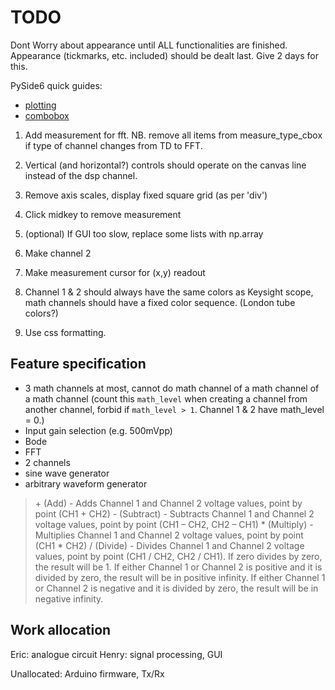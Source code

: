 # TODO

Dont Worry about appearance until ALL functionalities are finished. Appearance (tickmarks, etc. included) should be dealt last. Give 2 days for this.

PySide6 quick guides:

- [plotting](https://www.pythonguis.com/tutorials/pyside6-plotting-pyqtgraph/)
- [combobox](https://www.pythonguis.com/docs/qcombobox/)

1. Add measurement for fft. NB. remove all items from measure_type_cbox if type of channel changes from TD to FFT.
1. Vertical (and horizontal?) controls should operate on the canvas line instead of the dsp channel.
1. Remove axis scales, display fixed square grid (as per 'div')
1. Click midkey to remove measurement
1. (optional) If GUI too slow, replace some lists with np.array

1. Make channel 2
1. Make measurement cursor for (x,y) readout
1. Channel 1 & 2 should always have the same colors as Keysight scope, math channels should have a fixed color sequence. (London tube colors?)
1. Use css formatting.

## Feature specification

- 3 math channels at most, cannot do math channel of a math channel of a math channel (count this `math_level` when creating a channel from another channel, forbid if `math_level > 1`. Channel 1 & 2 have math_level = 0.)
- Input gain selection (e.g. 500mVpp)
- Bode
- FFT
- 2 channels
- sine wave generator
- arbitrary waveform generator

>\+ (Add) - Adds Channel 1 and Channel 2 voltage values, point by point (CH1 + CH2)
>\- (Subtract) - Subtracts Channel 1 and Channel 2 voltage values, point by point (CH1 – CH2, CH2 – CH1)
>\* (Multiply) - Multiplies Channel 1 and Channel 2 voltage values, point by point (CH1 * CH2)
>/ (Divide) - Divides Channel 1 and Channel 2 voltage values, point by point (CH1 / CH2, CH2 / CH1). If zero divides by zero, the result will be 1. If either Channel 1 or Channel 2 is positive and it is divided by zero, the result will be in positive infinity. If either Channel 1 or Channel 2 is negative and it is divided by zero, the result will be in negative infinity.

## Work allocation

Eric: analogue circuit
Henry: signal processing, GUI

Unallocated: Arduino firmware, Tx/Rx